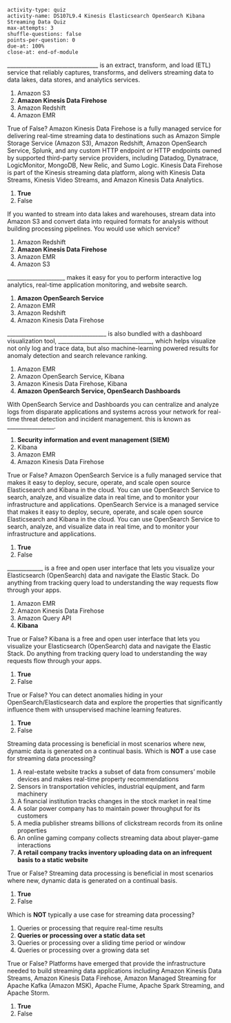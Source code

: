 ```c-lms
activity-type: quiz
activity-name: DS107L9.4 Kinesis Elasticsearch OpenSearch Kibana Streaming Data Quiz
max-attempts: 3
shuffle-questions: false
points-per-question: 0
due-at: 100%
close-at: end-of-module
```

_________________________________ is an extract, transform, and load (ETL) service that reliably captures, transforms, and delivers streaming data to data lakes, data stores, and analytics services.
1. Amazon S3
2. **Amazon Kinesis Data Firehose**
3. Amazon Redshift
4. Amazon EMR

True of False? Amazon Kinesis Data Firehose is a fully managed service for delivering real-time streaming data to destinations such as Amazon Simple Storage Service (Amazon S3), Amazon Redshift, Amazon OpenSearch Service, Splunk, and any custom HTTP endpoint or HTTP endpoints owned by supported third-party service providers, including Datadog, Dynatrace, LogicMonitor, MongoDB, New Relic, and Sumo Logic. Kinesis Data Firehose is part of the Kinesis streaming data platform, along with Kinesis Data Streams, Kinesis Video Streams, and Amazon Kinesis Data Analytics. 
1. **True**
2. False

If you wanted to stream into data lakes and warehouses, stream data into Amazon S3 and convert data into required formats for analysis without building processing pipelines. You would use which service?
1. Amazon Redshift
2. **Amazon Kinesis Data Firehose**
3. Amazon EMR
4. Amazon S3

_____________________ makes it easy for you to perform interactive log analytics, real-time application monitoring, and website search.
1. **Amazon OpenSearch Service**
2. Amazon EMR
3. Amazon Redshift
4. Amazon Kinesis Data Firehose

____________________________________ is also bundled with a dashboard visualization tool, __________________________________, which helps visualize not only log and trace data, but also machine-learning powered results for anomaly detection and search relevance ranking.
1. Amazon EMR
2. Amazon OpenSearch Service, Kibana
3. Amazon Kinesis Data Firehose, Kibana
4. **Amazon OpenSearch Service, OpenSearch Dashboards**

With OpenSearch Service and Dashboards you can centralize and analyze logs from disparate applications and systems across your network for real-time threat detection and incident management. this is known as _________________.
1. **Security information and event management (SIEM)**
2. Kibana
3. Amazon EMR
4. Amazon Kinesis Data Firehose

True or False? Amazon OpenSearch Service is a fully managed service that makes it easy to deploy, secure, operate, and scale open source Elasticsearch and Kibana in the cloud. You can use OpenSearch Service to search, analyze, and visualize data in real time, and to monitor your infrastructure and applications. OpenSearch Service is a managed service that makes it easy to deploy, secure, operate, and scale open source Elasticsearch and Kibana in the cloud. You can use OpenSearch Service to search, analyze, and visualize data in real time, and to monitor your infrastructure and applications.
1. **True**
2. False

_____________ is a free and open user interface that lets you visualize your Elasticsearch (OpenSearch) data and navigate the Elastic Stack. Do anything from tracking query load to understanding the way requests flow through your apps.
1. Amazon EMR
2. Amazon Kinesis Data Firehose
3. Amazon Query API
4. **Kibana**

True or False? Kibana is a free and open user interface that lets you visualize your Elasticsearch (OpenSearch) data and navigate the Elastic Stack. Do anything from tracking query load to understanding the way requests flow through your apps.
1. **True**
2. False

True or False? You can detect anomalies hiding in your OpenSearch/Elasticsearch data and explore the properties that significantly influence them with unsupervised machine learning features.
1. **True**
2. False

Streaming data processing is beneficial in most scenarios where new, dynamic data is generated on a continual basis. Which is __NOT__ a use case for streaming data processing?
1. A real-estate website tracks a subset of data from consumers’ mobile devices and makes real-time property recommendations
2. Sensors in transportation vehicles, industrial equipment, and farm machinery
3. A financial institution tracks changes in the stock market in real time
4. A solar power company has to maintain power throughput for its customers
5. A media publisher streams billions of clickstream records from its online properties
6. An online gaming company collects streaming data about player-game interactions
7. **A retail company tracks inventory uploading data on an infrequent basis to a static website**

True or False? Streaming data processing is beneficial in most scenarios where new, dynamic data is generated on a continual basis.
1. **True**
2. False

Which is __NOT__ typically a use case for streaming data processing?
1. Queries or processing that require real-time results
2. **Queries or processing over a static data set**
3. Queries or processing over a sliding time period or window
4. Queries or processing over a growing data set

True or False? Platforms have emerged that provide the infrastructure needed to build streaming data applications including Amazon Kinesis Data Streams, Amazon Kinesis Data Firehose, Amazon Managed Streaming for Apache Kafka (Amazon MSK), Apache Flume, Apache Spark Streaming, and Apache Storm.
1. **True**
2. False
